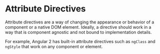 # Attribute Directives

Attribute directives are a way of changing the appearance or behavior of a component or a native DOM element. Ideally, a directive should work in a way that is component agnostic and not bound to implementation details.

For example, Angular 2 has built-in attribute directives such as `ngClass` and `ngStyle` that work on any component or element.
